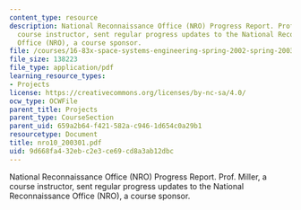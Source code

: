 ```yaml
---
content_type: resource
description: National Reconnaissance Office (NRO) Progress Report. Prof. Miller, a
  course instructor, sent regular progress updates to the National Reconnaissance
  Office (NRO), a course sponsor.
file: /courses/16-83x-space-systems-engineering-spring-2002-spring-2003/9d668fa432ebc2e3ce69cd8a3ab12dbc_nro10_200301.pdf
file_size: 138223
file_type: application/pdf
learning_resource_types:
- Projects
license: https://creativecommons.org/licenses/by-nc-sa/4.0/
ocw_type: OCWFile
parent_title: Projects
parent_type: CourseSection
parent_uid: 659a2b64-f421-582a-c946-1d654c0a29b1
resourcetype: Document
title: nro10_200301.pdf
uid: 9d668fa4-32eb-c2e3-ce69-cd8a3ab12dbc
---
```

National Reconnaissance Office (NRO) Progress Report. Prof. Miller, a course instructor, sent regular progress updates to the National Reconnaissance Office (NRO), a course sponsor.